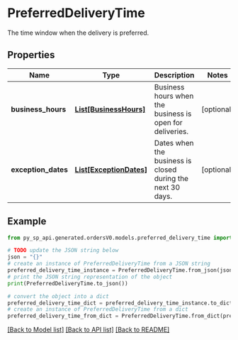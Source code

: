 # PreferredDeliveryTime

The time window when the delivery is preferred.

## Properties

Name | Type | Description | Notes
------------ | ------------- | ------------- | -------------
**business_hours** | [**List[BusinessHours]**](BusinessHours.md) | Business hours when the business is open for deliveries. | [optional] 
**exception_dates** | [**List[ExceptionDates]**](ExceptionDates.md) | Dates when the business is closed during the next 30 days. | [optional] 

## Example

```python
from py_sp_api.generated.ordersV0.models.preferred_delivery_time import PreferredDeliveryTime

# TODO update the JSON string below
json = "{}"
# create an instance of PreferredDeliveryTime from a JSON string
preferred_delivery_time_instance = PreferredDeliveryTime.from_json(json)
# print the JSON string representation of the object
print(PreferredDeliveryTime.to_json())

# convert the object into a dict
preferred_delivery_time_dict = preferred_delivery_time_instance.to_dict()
# create an instance of PreferredDeliveryTime from a dict
preferred_delivery_time_from_dict = PreferredDeliveryTime.from_dict(preferred_delivery_time_dict)
```
[[Back to Model list]](../README.md#documentation-for-models) [[Back to API list]](../README.md#documentation-for-api-endpoints) [[Back to README]](../README.md)


